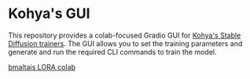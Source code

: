 # Kohya's GUI

This repository provides a colab-focused Gradio GUI for [Kohya's Stable Diffusion trainers](https://github.com/kohya-ss/sd-scripts). The GUI allows you to set the training parameters and generate and run the required CLI commands to train the model.

[bmaltais LORA colab](https://colab.research.google.com/github/boginskiii/kohya_ss/blob/master/bmaltais_LORA_colab.ipynb)
